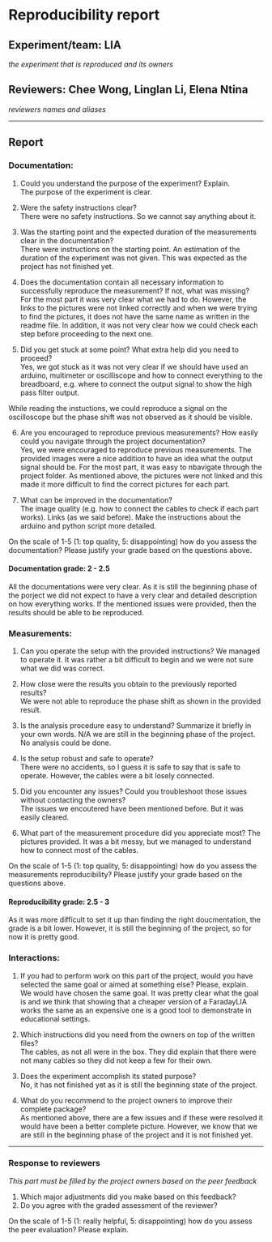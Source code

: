 # Reproducibility report

## Experiment/team: LIA
_the experiment that is reproduced and its owners_

## Reviewers: Chee Wong, Linglan Li, Elena Ntina
_reviewers names and aliases_


------

## Report 

### Documentation:

1. Could you understand the purpose of the experiment? Explain.  
The purpose of the experiment is clear. 

2. Were the safety instructions clear?  
There were no safety instructions. So we cannot say anything about it.

3. Was the starting point and the expected duration of the measurements clear in the documentation?  
There were instructions on the starting point. An estimation of the duration of the experiment was not given. This was expected as the project has not finished yet. 

4. Does the documentation contain all necessary information to successfully reproduce the measurement? If not, what was missing?  
For the most part it was very clear what we had to do. However, the links to the pictures were not linked correctly and when we were trying to find the pictures, it does not have the same name as written in the readme file. In addition, it was not very clear how we could check each step before proceeding to the next one. 

5. Did you get stuck at some point? What extra help did you need to proceed?  
Yes, we got stuck as it was not very clear if we should have used an arduino, multimeter or oscilliscope and how to connect everything to the breadboard, e.g. where to connect the output signal to show the high pass filter output. 

While reading the instuctions, we could reproduce a signal on the oscilloscope but the phase shift was not observed as it should be visible. 

6. Are you encouraged to reproduce previous measurements? How easily could you navigate through the project documentation?  
Yes, we were encouraged to reproduce previous measurements. The provided images were a nice addition to have an idea what the output signal should be. For the most part, it was easy to nbavigate through the project folder. As mentioned above, the pictures were not linked and this made it more difficult to find the correct pictures for each part. 

7. What can be improved in the documentation?  
The image quality (e.g. how to connect the cables to check if each part works). Links (as we said before). Make the instructions about the arduino and python script more detailed. 

On the scale of 1-5 (1: top quality, 5: disappointing) how do you assess the documentation? Please justify your grade based on the questions above.

#### Documentation grade: 2 - 2.5
All the documentations were very clear. As it is still the beginning phase of the porject we did not expect to have a very clear and detailed description on how everything works. If the mentioned issues were provided, then the results should be able to be reproduced.

### Measurements:

1. Can you operate the setup with the provided instructions?
We managed to operate it. It was rather a bit difficult to begin and we were not sure what we did was correct. 

2. How close were the results you obtain to the previously reported results?  
We were not able to reproduce the phase shift as shown in the provided result. 

3. Is the analysis procedure easy to understand? Summarize it briefly in your own words. 
N/A we are still in the beginning phase of the project. No analysis could be done. 

4. Is the setup robust and safe to operate?  
There were no accidents, so I guess it is safe to say that is safe to operate. However, the cables were a bit losely connected. 

5. Did you encounter any issues? Could you troubleshoot those issues without contacting the owners?  
The issues we encoutered have been mentioned before. But it was easily cleared. 

6. What part of the measurement procedure did you appreciate most? 
The pictures provided. It was a bit messy, but we managed to understand how to connect most of the cables.  

On the scale of 1-5 (1: top quality, 5: disappointing) how do you assess the measurements reproducibility? Please justify your grade based on the questions above.

#### Reproducibility grade: 2.5 - 3
As it was more difficult to set it up than finding the right doucmentation, the grade is a bit lower. However, it is still the beginning of the project, so for now it is pretty good. 

### Interactions:

1. If you had to perform work on this part of the project, would you have selected the same goal or aimed at something else? Please, explain.  
We would have chosen the same goal. It was pretty clear what the goal is and we think that showing that a cheaper version of a FaradayLIA works the same as an expensive one is a good tool to demonstrate in educational settings. 

2. Which instructions did you need from the owners on top of the written files?  
The cables, as not all were in the box. They did explain that there were not many cables so they did not keep a few for their own. 

3. Does the experiment accomplish its stated purpose?  
No, it has not finished yet as it is still the beginning state of the project.

4. What do you recommend to the project owners to improve their complete package?  
As mentioned above, there are a few issues and if these were resolved it would have been a better complete picture. 
However, we know that we are still in the beginning phase of the project and it is not finished yet. 

______

### Response to reviewers

_This part must be filled by the project owners based on the peer feedback_

1. Which major adjustments did you make based on this feedback?  
2. Do you agree with the graded assessment of the reviewer?  

On the scale of 1-5 (1: really helpful, 5: disappointing) how do you assess the peer evaluation? Please explain.